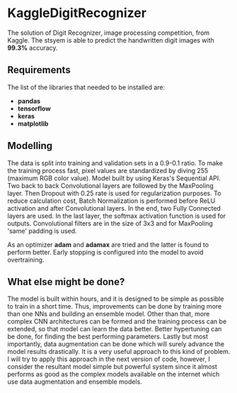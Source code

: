 # KaggleDigitRecognizer
The solution of Digit Recognizer, image processing competition, from  Kaggle. The stsyem is able to predict the handwritten digit images with **99.3%** accuracy.

## Requirements
The list of the libraries that needed to be installed are:  
* **pandas**
* **tensorflow**
* **keras**
* **matplotlib**

## Modelling
The data is split into training and validation sets in a 0.9-0.1 ratio. To make the training process fast, pixel values are standardized by diving 255 (maximum RGB color value). Model built by using Keras's Sequential API. Two back to back Convolutional layers are followed by the MaxPooling layer. Then Dropout with 0.25 rate is used for regularization purposes. To reduce calculation cost, Batch Normalization is performed before ReLU activation and after Convolutional layers. In the end, two Fully Connected layers are used. In the last layer, the softmax activation function is used for outputs. Convolutional filters are in the size of 3x3 and for MaxPooling 'same' padding is used.

As an optimizer **adam** and **adamax** are tried and the latter is found to perform better. Early stopping is configured into the model to avoid overtraining.

## What else might be done?
The model is built within hours, and it is designed to be simple as possible to train in a short time. Thus, improvements can be done by training more than one NNs and building an ensemble model. Other than that, more complex CNN architectures can be formed and the training process can be extended, so that model can learn the data better. Better hypertuning can be done, for finding the best performing parameters. Lastly but most importantly, data augmentation can be done which will surely advance the model results drastically. It is a very useful approach to this kind of problem. I will try to apply this approach in the next version of code, however, I consider the resultant model simple but powerful system since it almost performs as good as the complex models available on the internet which use data augmentation and ensemble models.
